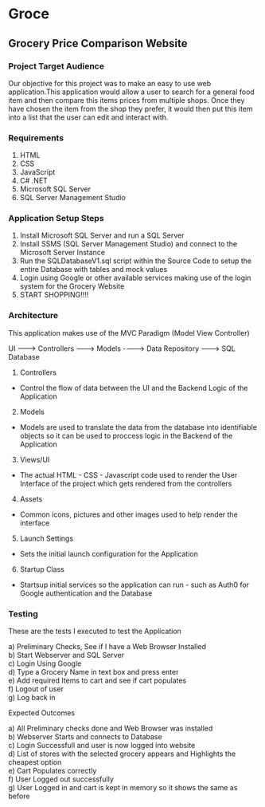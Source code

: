 # Groce

## Grocery Price Comparison Website

### Project Target Audience

Our objective for this project was to make an easy to use web application.This application  would allow a user to search for a general food item and then compare this items prices from multiple shops. Once they have chosen the item from the shop they prefer, it would then put this item into a list that the user can edit and interact with.

### Requirements

1. HTML
2. CSS
3. JavaScript
4. C# .NET
5. Microsoft SQL Server
6. SQL Server Management Studio

### Application Setup Steps

1. Install Microsoft SQL Server and run a SQL Server
2. Install SSMS (SQL Server Management Studio) and connect to the Microsoft Server Instance
3. Run the SQLDatabaseV1.sql script within the Source Code to setup the entire Database with tables and mock values
4. Login using Google or other available services making use of the login system for the Grocery Website
5. START SHOPPING!!!!

### Architecture

This application makes use of the MVC Paradigm (Model View Controller)

UI ---> Controllers ---> Models ----> Data Repository ---> SQL Database

1. Controllers
 - Control the flow of data between the UI and the Backend Logic of the Application
2. Models
 - Models are used to translate the data from the database into identifiable objects so it can be used to proccess logic in the Backend of the Application
3. Views/UI
 - The actual HTML - CSS - Javascript code used to render the User Interface of the project which gets rendered from the controllers
4. Assets
 - Common icons, pictures and other images used to help render the interface
5. Launch Settings
 - Sets the initial launch configuration for the Application
6. Startup Class
 - Startsup initial services so the application can run - such as Auth0 for Google authentication and the Database

### Testing

These are the tests I executed to test the Application

a) Preliminary Checks, See if I have a Web Browser Installed <br/>
b) Start Webserver and SQL Server <br/>
c) Login Using Google <br/>
d) Type a Grocery Name in text box and press enter <br/>
e) Add required Items to cart and see if cart populates <br/>
f) Logout of user <br/>
g) Log back in <br/>

Expected Outcomes

a) All Preliminary checks done and Web Browser was installed <br/>
b) Webserver Starts and connects to Database <br/>
c) Login Successfull and user is now logged into website <br/>
d) List of stores with the selected grocery appears and Highlights the cheapest option <br/>
e) Cart Populates correctly <br/>
f) User Logged out successfully <br/>
g) User Logged in and cart is kept in memory so it shows the same as before <br/>







